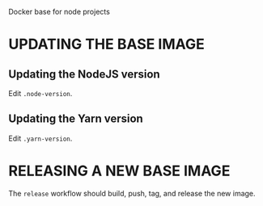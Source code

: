Docker base for node projects

# UPDATING THE BASE IMAGE

## Updating the NodeJS version

Edit `.node-version`.

## Updating the Yarn version

Edit `.yarn-version`.

# RELEASING A NEW BASE IMAGE

The `release` workflow should build, push, tag, and release the new image.
